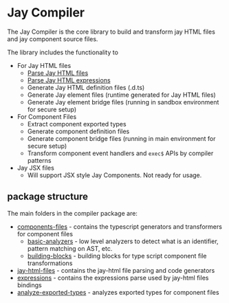 # Jay Compiler

The Jay Compiler is the core library to build and transform jay HTML files and jay component source files.

The library includes the functionality to

- For Jay HTML files
  - [Parse Jay HTML files](./docs/jay-file.md)
  - [Parse Jay HTML expressions](./docs/jay-file.md#the--binding)
  - Generate Jay HTML definition files (.d.ts)
  - Generate Jay element files (runtime generated for Jay HTML files)
  - Generate Jay element bridge files (running in sandbox environment for secure setup)
- For Component Files
  - Extract component exported types
  - Generate component definition files
  - Generate component bridge files (running in main environment for secure setup)
  - Transform component event handlers and `exec$` APIs by compiler patterns
- Jay JSX files
  - Will support JSX style Jay Components. Not ready for usage.

## package structure

The main folders in the compiler package are:

* [components-files](lib%2Fcomponents-files) - contains the typescript generators and transformers for component files
  * [basic-analyzers](lib%2Fcomponents-files%2Fbasic-analyzers) - low level analyzers to detect what is an identifier,
    pattern matching on AST, etc.
  * [building-blocks](lib%2Fcomponents-files%2Fbuilding-blocks) - building blocks for type script component file transformations
* [jay-html-files](lib%2Fjay-html-files) - contains the jay-html file parsing and code generators
* [expressions](lib%2Fexpressions) - contains the expressions parse used by jay-html files bindings
* [analyze-exported-types](lib%2Fanalyze-exported-types) - analyzes exported types for component files